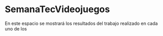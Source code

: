 # SemanaTecVideojuegos

En este espacio se mostrará los resultados del trabajo realizado en cada uno de los 
